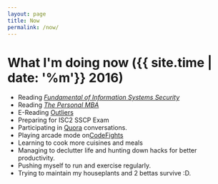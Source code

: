```yaml
---
layout: page
title: Now
permalink: /now/
---
```


# What I'm doing now ({{ site.time | date: '%m'}} 2016)

* Reading [*Fundamental of Information Systems Security*](http://www.jblearning.com/catalog/9781284031621/)
* Reading [*The Personal MBA*](https://personalmba.com/)
* E-Reading [Outliers](http://gladwell.com/outliers/)
* Preparing for ISC2 SSCP Exam
* Participating in [Quora](https://www.quora.com/profile/Aung-Thu-Rha-Hein) conversations.
* Playing arcade mode on[CodeFights](https://codefights.com/signup/p7SbPtK4qSbghZMmi/main)
* Learning to cook more cuisines and meals 
* Managing to declutter life and hunting down hacks for better productivity.
* Pushing myself to run and exercise regularly.
* Trying to maintain my houseplants and 2 bettas survive :D.

